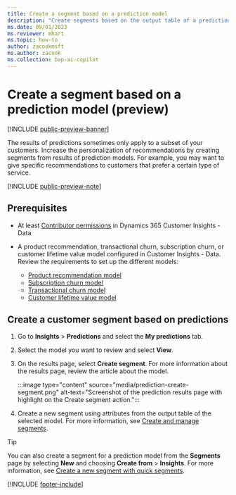 ```yaml
---
title: Create a segment based on a prediction model
description: "Create segments based on the output table of a prediction model."
ms.date: 09/01/2023
ms.reviewer: mhart
ms.topic: how-to
author: zacookmsft
ms.author: zacook
ms.collection: bap-ai-copilot 
---
```


# Create a segment based on a prediction model (preview)

[!INCLUDE [public-preview-banner](includes/public-preview-banner.md)]

The results of predictions sometimes only apply to a subset of your customers. Increase the personalization of recommendations by creating segments from results of prediction models. For example, you may want to give specific recommendations to customers that prefer a certain type of service.

[!INCLUDE [public-preview-note](includes/public-preview-note.md)]

## Prerequisites

- At least [Contributor permissions](user-roles.md) in Dynamics 365 Customer Insights - Data

- A product recommendation, transactional churn, subscription churn, or customer lifetime value model configured in Customer Insights - Data. Review the requirements to set up the different models:

  - [Product recommendation model](predict-product-recommendation.md)
  - [Subscription churn model](predict-subscription-churn.md)
  - [Transactional churn model](predict-transactional-churn.md)
  - [Customer lifetime value model](predict-customer-lifetime-value.md)

## Create a customer segment based on predictions

1. Go to **Insights** > **Predictions** and select the **My predictions** tab.

1. Select the model you want to review and select **View**.

1. On the results page, select **Create segment**. For more information about the results page, review the article about the model.

   :::image type="content" source="media/prediction-create-segment.png" alt-text="Screenshot of the prediction results page with highlight on the Create segment action.":::

1. Create a new segment using attributes from the output table of the selected model. For more information, see [Create and manage segments](segments.md).

> [!TIP]
> You can also create a segment for a prediction model from the **Segments** page by selecting **New** and choosing **Create from** > **Insights**. For more information, see [Create a new segment with quick segments](segment-quick.md).

[!INCLUDE [footer-include](includes/footer-banner.md)]
